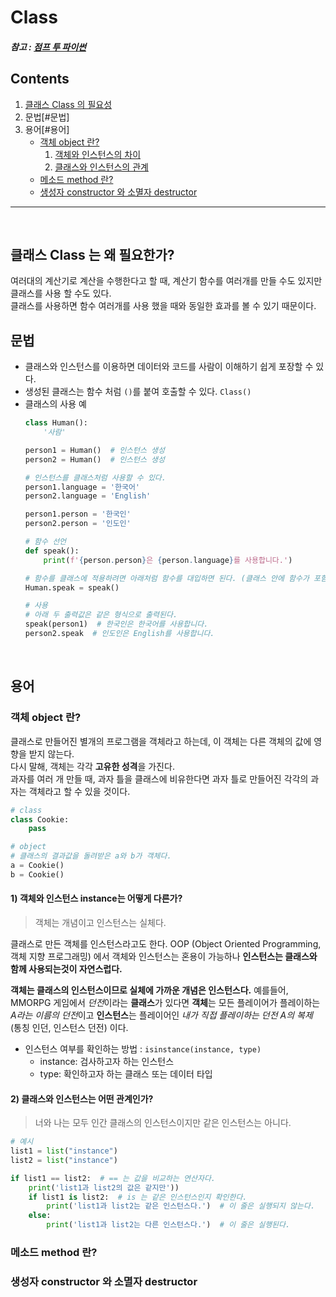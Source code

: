 # Class
##### 참고 : [점프 투 파이썬](https://wikidocs.net/28)

## Contents
1. [클래스 Class 의 필요성](#클래스-class-는-왜-필요한가?)
2. 문법[#문법]
3. 용어[#용어]
    * [객체 object 란?](#객체-object-란?)
        1. [객체와 인스턴스의 차이](#1\)-객체와-인스턴스-instance는-어떻게-다른가?)
        2. [클래스와 인스턴스의 관계](#2\)-클래스와-인스턴스는-어떤-관계인가?)
    * [메소드 method 란?](#메소드-method-란?)
    * [생성자 constructor 와 소멸자 destructor](#생성자-constructor-와-소멸자-destructor)

<hr>
<br>

## 클래스 Class 는 왜 필요한가?
여러대의 계산기로 계산을 수행한다고 할 때, 계산기 함수를 여러개를 만들 수도 있지만 클래스를 사용 할 수도 있다.<br>
클래스를 사용하면 함수 여러개를 사용 했을 때와 동일한 효과를 볼 수 있기 때문이다.<br>

## 문법
* 클래스와 인스턴스를 이용하면 데이터와 코드를 사람이 이해하기 쉽게 포장할 수 있다.
* 생성된 클래스는 함수 처럼 `()`를 붙여 호출할 수 있다. `Class()`
* 클래스의 사용 예
    ```py
    class Human():
        '사람'

    person1 = Human()  # 인스턴스 생성
    person2 = Human()  # 인스턴스 생성

    # 인스턴스를 클래스처럼 사용할 수 있다.
    person1.language = '한국어'
    person2.language = 'English'

    person1.person = '한국인'
    person2.person = '인도인'

    # 함수 선언
    def speak():
        print(f'{person.person}은 {person.language}를 사용합니다.')

    # 함수를 클래스에 적용하려면 아래처럼 함수를 대입하면 된다. (클래스 안에 함수가 포함될 수 있으므로 블럭 안에 포함시켜도 쿠관)
    Human.speak = speak()

    # 사용
    # 아래 두 출력값은 같은 형식으로 출력된다.
    speak(person1)  # 한국인은 한국어를 사용합니다.
    person2.speak  # 인도인은 English를 사용합니다.
    ```
<br>

## 용어
### 객체 object 란?
클래스로 만들어진 별개의 프로그램을 객체라고 하는데, 이 객체는 다른 객체의 값에 영향을 받지 않는다.<br>
다시 말해, 객체는 각각 **고유한 성격**을 가진다. <br>
과자를 여러 개 만들 때, 과자 틀을 클래스에 비유한다면 과자 틀로 만들어진 각각의 과자는 객체라고 할 수 있을 것이다.<br>

```py
# class
class Cookie:
    pass

# object
# 클래스의 결과값을 돌려받은 a와 b가 객체다.
a = Cookie()
b = Cookie()
```

#### 1) 객체와 인스턴스 instance는 어떻게 다른가?
> 객체는 개념이고 인스턴스는 실체다.

클래스로 만든 객체를 인스턴스라고도 한다. OOP (Object Oriented Programming, 객체 지향 프로그래밍) 에서 객체와 인스턴스는 혼용이 가능하나 **인스턴스는 클래스와 함께 사용되는것이 자연스럽다.**<br>

**객체는 클래스의 인스턴스이므로 실체에 가까운 개념은 인스턴스다.** 예를들어, MMORPG 게임에서 *던전*이라는 **클래스**가 있다면 **객체**는 모든 플레이어가 플레이하는 *A라는 이름의 던전*이고 **인스턴스**는 플레이어인 *내가 직접 플레이하는 던전 A의 복제* (통칭 인던, 인스턴스 던전) 이다.<br>

* 인스턴스 여부를 확인하는 방법 : `isinstance(instance, type)`<br>
    * instance: 검사하고자 하는 인스턴스
    * type: 확인하고자 하는 클래스 또는 데이터 타입

#### 2) 클래스와 인스턴스는 어떤 관계인가?
> 너와 나는 모두 인간 클래스의 인스턴스이지만 같은 인스턴스는 아니다.
```py
# 예시
list1 = list("instance")
list2 = list("instance")

if list1 == list2:  # == 는 값을 비교하는 연산자다.
    print('list1과 list2의 값은 같지만'))
    if list1 is list2:  # is 는 같은 인스턴스인지 확인한다. 
        print('list1과 list2는 같은 인스턴스다.')  # 이 줄은 실행되지 않는다.
    else:
        print('list1과 list2는 다른 인스턴스다.')  # 이 줄은 실행된다.
```

### 메소드 method 란?


### 생성자 constructor 와 소멸자 destructor